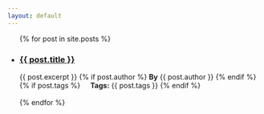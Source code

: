 ```yaml
---
layout: default
---
```


<ul>
  {% for post in site.posts %}
    <li>
      <h3><a href="{{ post.url }}">{{ post.title }}</a></h3>
      {{ post.excerpt }}
      {% if post.author %}
      <b>By</b> {{ post.author }}
      {% endif %}
      {% if post.tags %}
      <b style="margin-left:16px;">Tags:</b> {{ post.tags }}
      {% endif %}
      <br><br>
    </li>
  {% endfor %}
</ul>